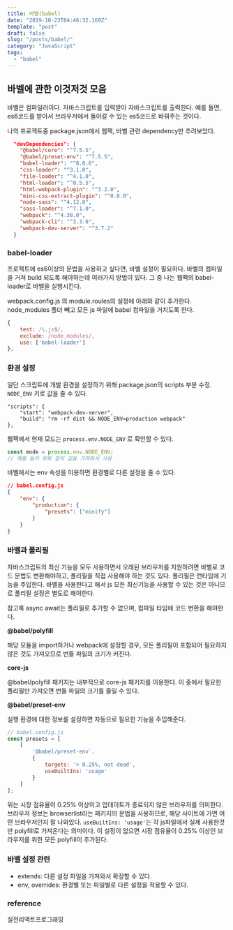 ```yaml
---
title: 바벨(babel)
date: "2019-10-23T04:46:32.169Z"
template: "post"
draft: false
slug: "/posts/babel/"
category: "JavaScript"
tags:
  - "babel"
---
```


## 바벨에 관한 이것저것 모음

바벨은 컴파일러이다. 자바스크립트를 입력받아 자바스크립트를 출력한다.
예를 들면, es6코드를 받아서 브라우저에서 돌아갈 수 있는 es5코드로 바꿔주는 것이다.

나의 프로젝트중 package.json에서 웹팩, 바벨 관련 dependency만 추려보았다.
```json
  "devDependencies": {
    "@babel/core": "^7.5.5",
    "@babel/preset-env": "^7.5.5",
    "babel-loader": "^8.0.6",
    "css-loader": "^3.1.0",
    "file-loader": "^4.1.0",
    "html-loader": "^0.5.5",
    "html-webpack-plugin": "^3.2.0",
    "mini-css-extract-plugin": "^0.8.0",
    "node-sass": "^4.12.0",
    "sass-loader": "^7.1.0",
    "webpack": "^4.38.0",
    "webpack-cli": "^3.3.6",
    "webpack-dev-server": "^3.7.2"
  }
```

### babel-loader
프로젝트에 es6이상의 문법을 사용하고 싶다면, 바벨 설정이 필요하다.
바벨의 컴파일을 거쳐 build 되도록 해야하는데 여러가지 방법이 있다.
그 중 나는 웹팩의 babel-loader로 바벨을 실행시킨다.

webpack.config.js 의 module.roules의 설정에 아래와 같이 추가한다.
node_modules 폴더 빼고 모든 js 파일에 babel 컴파일을 거치도록 한다.
```js
{
    test: /\.js$/,
    exclude: /node_modules/,
    use: ['babel-loader']
},
```


### 환경 설정
일단 스크립트에 개발 환경을 설정하기 위해 package.json의 scripts 부분 수정.
`NODE_ENV` 키로 값을 줄 수 있다.
```
"scripts": {
    "start": "webpack-dev-server",
    "build": "rm -rf dist && NODE_ENV=production webpack"
},
```

웹팩에서 현재 모드는 `process.env.NODE_ENV` 로 확인할 수 있다.
```js
const mode = process.env.NODE_ENV;
// 예를 들어 위와 같이 값을 가져와서 사용
```

바벨에서는 env 속성을 이용하면 환경별로 다른 설정을 줄 수 있다.
```json
// babel.config.js
{
    "env": {
        "production": {
            "presets": ["minify"]
        }
    }
}
```

### 바벨과 폴리필
자바스크립트의 최신 기능을 모두 사용하면서 오래된 브라우저를 지원하려면 바벨로 코드 문법도 변환해야하고, 폴리필을 직접 사용해야 하는 것도 있다.
폴리필은 런타임에 기능을 주입한다.
바벨을 사용한다고 해서 js 모든 최신기능을 사용할 수 있는 것은 아니므로 폴리필 설정은 별도로 해야한다.

참고록 async await는 폴리필로 추가할 수 없으며, 컴파일 타임에 코드 변환을 해야한다.

**@babel/polyfill**

해당 모듈을 import하거나 webpack에 설정할 경우, 모든 폴리필이 포함되어 필요하지 않은 것도 가져오므로 번들 파일의 크기가 커진다.

**core-js**

@babel/polyfill 패키지는 내부적으로 core-js 패키지를 이용한다. 이 중에서 필요한 폴리필만 가져오면 번들 파일의 크기를 줄일 수 있다.

**@babel/preset-env**

실행 환경에 대한 정보를 설정하면 자동으로 필요한 기능을 주입해준다.
```js
// babel.config.js
const presets = [
    [
        '@babel/preset-env`,
        {
            targets: '> 0.25%, not dead',
            useBuiltIns: 'usage'
        }
    ]
];
```
위는 시장 점유율이 0.25% 이상이고 업데이트가 종료되지 않은 브라우저를 의미한다.
브라우저 정보는 browserlist라는 패키지의 문법을 사용하므로, 해당 사이트에 가면 어떤 브라우저인지 잘 나와있다.
`useBuiltIns: 'usage'`는 각 js파일에서 실제 사용한것만 polyfill로 가져온다는 의미이다.
이 설정이 없으면 시장 점유율이 0.25% 이상인 브라우저를 위한 모든 polyfill이 추가된다.

### 바벨 설정 관련
- extends: 다른 설정 파일을 가져와서 확장할 수 있다.
- env, overrides: 환경별 또는 파일별로 다른 설정을 적용할 수 있다.

### reference
실전리액트프로그래밍
